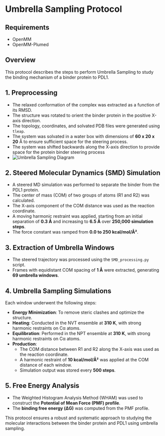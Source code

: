 # Umbrella Sampling Protocol

## Requirements
- OpenMM
- OpenMM-Plumed

## Overview
This protocol describes the steps to perform Umbrella Sampling to study the binding mechanism of a binder protein to PDL1.

## 1. Preprocessing
- The relaxed conformation of the complex was extracted as a function of its RMSD.
- The structure was rotated to orient the binder protein in the positive X-axis direction.
- The topology, coordinates, and solvated PDB files were generated using `tleap`.
- The system was solvated in a water box with dimensions of **60 x 20 x 20** Å to ensure sufficient space for the steering process.
- The system was shifted backwards along the X-axis direction to provide space for the protein binder steering process
- ![Umbrella Sampling Diagram](coordinates_optimization.png)

## 2. Steered Molecular Dynamics (SMD) Simulation
- A steered MD simulation was performed to separate the binder from the PDL1 protein.
- The center of mass (COM) of two groups of atoms (R1 and R2) was calculated.
- The X-axis component of the COM distance was used as the reaction coordinate.
- A moving harmonic restraint was applied, starting from an initial separation of **0.3 Å** and increasing to **6.5 Å** over **250,000 simulation steps**.
- The force constant was ramped from **0.0 to 250 kcal/mol/Å²**.

## 3. Extraction of Umbrella Windows
- The steered trajectory was processed using the `SMD_processing.py` script.
- Frames with equidistant COM spacing of **1 Å** were extracted, generating **69 umbrella windows**.

## 4. Umbrella Sampling Simulations
Each window underwent the following steps:
- **Energy Minimization**: To remove steric clashes and optimize the structure.
- **Heating**: Conducted in the NVT ensemble at **310 K**, with strong harmonic restraints on Cα atoms.
- **Equilibration**: Performed in the NPT ensemble at **310 K**, with strong harmonic restraints on Cα atoms.
- **Production**:
  - The COM distance between R1 and R2 along the X-axis was used as the reaction coordinate.
  - A harmonic restraint of **10 kcal/mol/Å²** was applied at the COM distance of each window.
  - Simulation output was stored every **500 steps**.

## 5. Free Energy Analysis
- The Weighted Histogram Analysis Method (WHAM) was used to construct the **Potential of Mean Force (PMF) profile**.
- The **binding free energy (ΔG)** was computed from the PMF profile.

This protocol ensures a robust and systematic approach to studying the molecular interactions between the binder protein and PDL1 using umbrella sampling.
